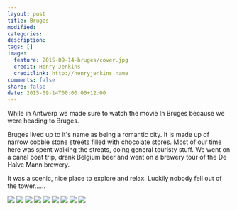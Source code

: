 ```yaml
---
layout: post
title: Bruges
modified:
categories:
description:
tags: []
image:
  feature: 2015-09-14-bruges/cover.jpg
  credit: Henry Jenkins
  creditlink: http://henryjenkins.name
comments: false
share: false
date: 2015-09-14T00:00:00+12:00
---
```


While in Antwerp we made sure to watch the movie In Bruges because we were
heading to Bruges.

Bruges lived up to it's name as being a romantic city. It is made up of narrow cobble stone
streets filled with chocolate stores. Most of our time here was spent walking
the streats, doing general touristy stuff. We went on a canal boat trip, drank
Belgium beer and went on a brewery tour of the De Halve Mann brewery.

It was a scenic, nice place to explore and relax. Luckily nobody fell out of the
tower......

<img src="/images/2015-09-14-bruges/IMG_20150914_142201_640px.jpg">

<img src="/images/2015-09-14-bruges/IMG_20150914_113027_640px.jpg">

<img src="/images/2015-09-14-bruges/IMG_20150914_092800_640px.jpg">

<img src="/images/2015-09-14-bruges/IMG_20150914_114838_640px.jpg">

<img src="/images/2015-09-14-bruges/IMG_20150914_102138_640px.jpg">

<img src="/images/2015-09-14-bruges/IMG_20150914_165618_640px.jpg">

<img src="/images/2015-09-14-bruges/IMG_20150914_112529_640px.jpg">

<img src="/images/2015-09-14-bruges/IMG_20150914_135322_640px.jpg">

<img src="/images/2015-09-14-bruges/IMG_20150915_125103_640px.jpg">
